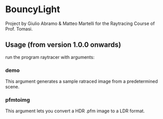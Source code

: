 # BouncyLight
Project by Giulio Abramo &amp; Matteo Martelli for the Raytracing Course of Prof. Tomasi.

## Usage (from version 1.0.0 onwards)
run the program raytracer with arguments:
### demo
This argument generates a sample ratraced image from a predetermined scene.
### pfmtoimg
This argument lets you convert a HDR .pfm image to a LDR format.
